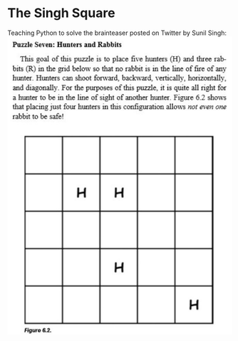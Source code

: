 # The Singh Square

Teaching Python to solve the brainteaser posted on Twitter by Sunil Singh: <br>
<img src = 'singhSquare.jpg'>
